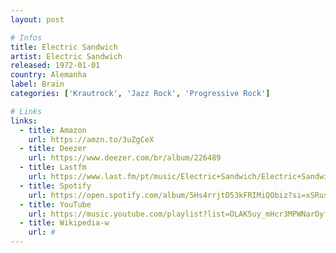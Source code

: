 ```yaml
---
layout: post

# Infos
title: Electric Sandwich
artist: Electric Sandwich
released: 1972-01-01
country: Alemanha
label: Brain
categories: ['Krautrock', 'Jazz Rock', 'Progressive Rock']

# Links
links:
  - title: Amazon
    url: https://amzn.to/3uZgCeX
  - title: Deezer
    url: https://www.deezer.com/br/album/226489
  - title: Lastfm
    url: https://www.last.fm/pt/music/Electric+Sandwich/Electric+Sandwich
  - title: Spotify
    url: https://open.spotify.com/album/5Hs4rrjtD53kFRIMiQObiz?si=xSRuskeVRgKskesD_yoD7wVGQ
  - title: YouTube
    url: https://music.youtube.com/playlist?list=OLAK5uy_mHcr3MPWNarOyfQwsPxvdw5vRELHyvcuI
  - title: Wikipedia-w
    url: #
---
```

